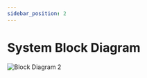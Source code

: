 ```yaml
---
sidebar_position: 2
---
```


# System Block Diagram

![Block Diagram 2](https://github.com/user-attachments/assets/346f83e9-42b7-42c1-b53c-473b5fc8c83a)
